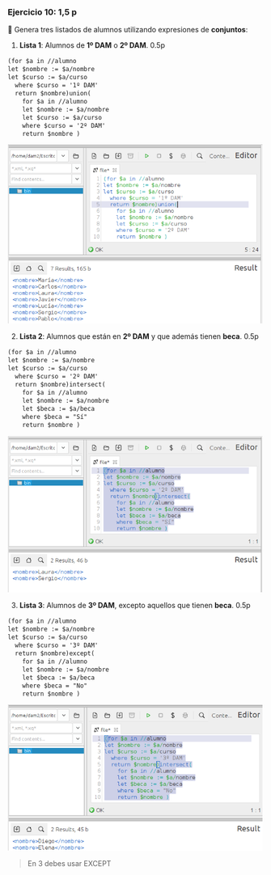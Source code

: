 ### **Ejercicio 10**: 1,5 p  
📌 Genera tres listados de alumnos utilizando expresiones de **conjuntos**: 
1. **Lista 1**: Alumnos de **1º DAM** o **2º DAM**. 0.5p  
```
(for $a in //alumno
let $nombre := $a/nombre
let $curso := $a/curso
  where $curso = '1º DAM'
  return $nombre)union(
    for $a in //alumno
    let $nombre := $a/nombre
    let $curso := $a/curso
    where $curso = '2º DAM'
    return $nombre )
```
![alt text](capturas/10.1.png)


2. **Lista 2**: Alumnos que están en **2º DAM** y que además tienen **beca**.  0.5p 
```
(for $a in //alumno
let $nombre := $a/nombre
let $curso := $a/curso
  where $curso = '2º DAM'
  return $nombre)intersect(
    for $a in //alumno
    let $nombre := $a/nombre
    let $beca := $a/beca
    where $beca = "Sí"
    return $nombre )
```
![alt text](capturas/10.2.png)



3. **Lista 3**: Alumnos de **3º DAM**, excepto aquellos que tienen **beca**.  0.5p 
```
(for $a in //alumno
let $nombre := $a/nombre
let $curso := $a/curso
  where $curso = '3º DAM'
  return $nombre)except(
    for $a in //alumno
    let $nombre := $a/nombre
    let $beca := $a/beca
    where $beca = "No"
    return $nombre )
```
![alt text](capturas/10.3.png)

> En 3 debes usar EXCEPT